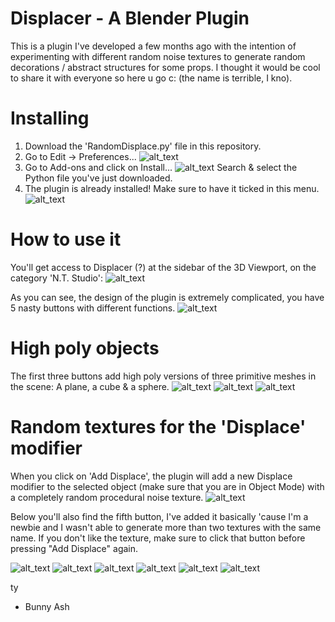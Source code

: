 # Displacer - A Blender Plugin

This is a plugin I've developed a few months ago with the intention of experimenting with different random noise textures to generate random decorations / abstract structures for some props. I thought it would be cool to share it with everyone so here u go c: (the name is terrible, I kno).

# Installing

1. Download the 'RandomDisplace.py' file in this repository.
2. Go to Edit -> Preferences...
![alt_text](/imgs/install%20guide%201.png)
3. Go to Add-ons and click on Install...
![alt_text](/imgs/install%20guide%202.png)
Search & select the Python file you've just downloaded.
4. The plugin is already installed! Make sure to have it ticked in this menu.
![alt_text](/imgs/install%20guide%203.png)

# How to use it

You'll get access to Displacer (?) at the sidebar of the 3D Viewport, on the category 'N.T. Studio':
![alt_text](/imgs/plugin%20guide%201.png)

As you can see, the design of the plugin is extremely complicated, you have 5 nasty buttons with different functions.
![alt_text](/imgs/plugin%20guide%202.png)

# High poly objects

The first three buttons add high poly versions of three primitive meshes in the scene: A plane, a cube & a sphere.
![alt_text](/imgs/high%20poly%20plane.png)
![alt_text](/imgs/high%20poly%20cube.png)
![alt_text](/imgs/high%20poly%20icosphere.png)

# Random textures for the 'Displace' modifier

When you click on 'Add Displace', the plugin will add a new Displace modifier to the selected object (make sure that you are in Object Mode) with a completely random procedural noise texture.
![alt_text](/imgs/showcase%201.png)

Below you'll also find the fifth button, I've added it basically 'cause I'm a newbie and I wasn't able to generate more than two textures with the same name. If you don't like the texture, make sure to click that button before pressing "Add Displace" again.

![alt_text](/imgs/showcase%202.png)
![alt_text](/imgs/showcase%203.png)
![alt_text](/imgs/showcase%204.png)
![alt_text](/imgs/showcase%205.png)
![alt_text](/imgs/showcase%206.png)
![alt_text](/imgs/showcase%207.png)

ty
- Bunny Ash